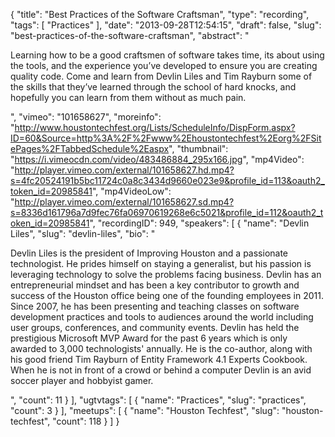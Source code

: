{
  "title": "Best Practices of the Software Craftsman",
  "type": "recording",
  "tags": [
    "Practices"
  ],
  "date": "2013-09-28T12:54:15",
  "draft": false,
  "slug": "best-practices-of-the-software-craftsman",
  "abstract": "<p>Learning how to be a good craftsmen of software takes time, its about using the tools, and the experience you’ve developed to ensure you are creating quality code. Come and learn from Devlin Liles and Tim Rayburn some of the skills that they’ve learned through the school of hard knocks, and hopefully you can learn from them without as much pain.</p>",
  "vimeo": "101658627",
  "moreinfo": "http://www.houstontechfest.org/Lists/ScheduleInfo/DispForm.aspx?ID=60&Source=http%3A%2F%2Fwww%2Ehoustontechfest%2Eorg%2FSitePages%2FTabbedSchedule%2Easpx",
  "thumbnail": "https://i.vimeocdn.com/video/483486884_295x166.jpg",
  "mp4Video": "http://player.vimeo.com/external/101658627.hd.mp4?s=4fc20524191b5bc11724c0a8c3434d9660e023e9&profile_id=113&oauth2_token_id=20985841",
  "mp4VideoLow": "http://player.vimeo.com/external/101658627.sd.mp4?s=8336d161796a7d9fec76fa06970619268e6c5021&profile_id=112&oauth2_token_id=20985841",
  "recordingID": 949,
  "speakers": [
    {
      "name": "Devlin Liles",
      "slug": "devlin-liles",
      "bio": "<p>Devlin Liles is the president of Improving Houston and a passionate technologist. He prides himself on staying a generalist, but his passion is leveraging technology to solve the problems facing business. Devlin has an entrepreneurial mindset and has been a key contributor to growth and success of the Houston office being one of the founding employees in 2011. Since 2007, he has been presenting and teaching classes on software development practices and tools to audiences around the world including user groups, conferences, and community events. Devlin has held the prestigious Microsoft MVP Award for the past 6 years which is only awarded to 3,000 technologists' annually. He is the co-author, along with his good friend Tim Rayburn of Entity Framework 4.1 Experts Cookbook. When he is not in front of a crowd or behind a computer Devlin is an avid soccer player and hobbyist gamer.</p>",
      "count": 11
    }
  ],
  "ugtvtags": [
    {
      "name": "Practices",
      "slug": "practices",
      "count": 3
    }
  ],
  "meetups": [
    {
      "name": "Houston Techfest",
      "slug": "houston-techfest",
      "count": 118
    }
  ]
}